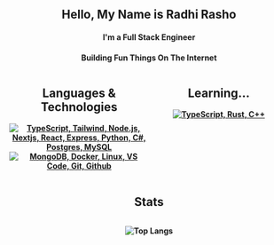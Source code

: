 <h2 align="center">Hello, My Name is Radhi Rasho</h2>

<h4 align="center">I'm a Full Stack Engineer</p>
<h4 align="center">Building Fun Things On The Internet</p>

<div align="center">
  <div style="display: flex; justify-content: space-between; width: 100%;">
    <div style="flex: 1;">
      <h2 align="center">Languages & Technologies</h2>
      <p align="center">
        <a href="#">
          <img src="https://skillicons.dev/icons?i=ts,nextjs,react,express,nodejs,tailwind,python,cs,postgres,mysql" alt="TypeScript, Tailwind, Node.js, Nextjs, React, Express, Python, C#, Postgres, MySQL" />
          <br />
          <img src="https://skillicons.dev/icons?i=mongodb,docker,linux,vscode,git,github" alt="MongoDB, Docker, Linux, VS Code, Git, Github" />
        </a>
      </p>
    </div>
    <div style="flex: 1;">
      <h2 align="center">Learning...</h2>
      <p align="center">
        <a href="#">
          <img src="https://skillicons.dev/icons?i=ts,rust,cpp" alt="TypeScript, Rust, C++" />
        </a>
      </p>
    </div>
  </div>
</div>

<div align="center">
  <h2>Stats</h2>
  <div style="display: flex; justify-content: space-between; width: 100%;">
    <div style="flex: 1;">
      <p align="center">
        <img src="https://github-readme-stats.vercel.app/api/top-langs/?username=RadhiRasho&theme=radical&count_private=true&hide_border=true" alt="Top Langs">
      </p>
    </div>
  </div>
</div>
